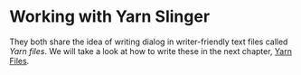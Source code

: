 # Working with Yarn Slinger


They both share the idea of writing dialog in writer-friendly text files called *Yarn files*. We
will take a look at how to write these in the next chapter, [Yarn Files](yarn_files.md).
